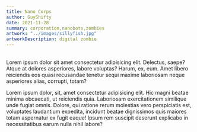 ```yaml
---
title: Nano Corps
author: GuyShifty
date: 2021-11-28
summary: corporation,nanobots,zombies
artwork: "../images/sillyfish.jpg"
artworkDescription: digital zombie
---
```

\
Lorem ipsum dolor sit amet consectetur adipisicing elit. 
Delectus, saepe? Atque at dolores asperiores, labore voluptas? Harum, ex, eum. Amet libero reiciendis eos quasi recusandae tenetur sequi maxime laboriosam neque asperiores alias, corrupti, totam?

Lorem ipsum dolor, sit, amet consectetur adipisicing elit. Hic magni beatae minima obcaecati, ut reiciendis quia. Laboriosam exercitationem similique unde fugiat omnis. Dolore, qui ratione rerum molestias vero perspiciatis est, voluptates laudantium expedita, incidunt beatae dignissimos quis maiores totam aspernatur ex fugit eaque! Ipsum rem suscipit deserunt explicabo in necessitatibus earum nulla nihil labore?